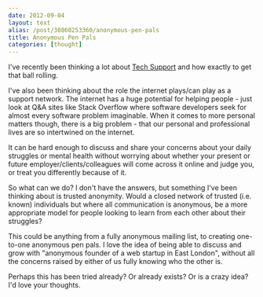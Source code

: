 ```yaml
---
date: 2012-09-04
layout: text
alias: /post/30860253360/anonymous-pen-pals
title: Anonymous Pen Pals
categories: [thought]
---
```


I've recently been thinking a lot about [Tech Support](http://tchspprt.co.uk/) and how exactly to get that ball rolling.

I've also been thinking about the role the internet plays/can play as a support network. The internet has a huge potential for helping people - just look at Q&A sites like Stack Overflow where software developers seek for almost every software problem imaginable. When it comes to more personal matters though, there is a big problem - that our personal and professional lives are so intertwined on the internet.

It can be hard enough to discuss and share your concerns about your daily struggles or mental health without worrying about whether your present or future employer/clients/colleagues will come across it online and judge you, or treat you differently because of it.

So what can we do? I don't have the answers, but something I've been thinking about is trusted anonymity. Would a closed network of trusted (i.e. known) individuals but where all communication is anonymous, be a more appropriate model for people looking to learn from each other about their struggles?

This could be anything from a fully anonymous mailing list, to creating one-to-one anonymous pen pals. I love the idea of being able to discuss and grow with "anonymous founder of a web startup in East London", without all the concerns raised by either of us fully knowing who the other is.

Perhaps this has been tried already? Or already exists? Or is a crazy idea? I'd love your thoughts.





